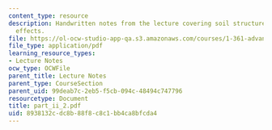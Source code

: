 ```yaml
---
content_type: resource
description: Handwritten notes from the lecture covering soil structure and environmental
  effects.
file: https://ol-ocw-studio-app-qa.s3.amazonaws.com/courses/1-361-advanced-soil-mechanics-fall-2004/8938132cdc8b88f8c8c1bb4ca8bfcda4_part_ii_2.pdf
file_type: application/pdf
learning_resource_types:
- Lecture Notes
ocw_type: OCWFile
parent_title: Lecture Notes
parent_type: CourseSection
parent_uid: 99deab7c-2eb5-f5cb-094c-48494c747796
resourcetype: Document
title: part_ii_2.pdf
uid: 8938132c-dc8b-88f8-c8c1-bb4ca8bfcda4
---
```

